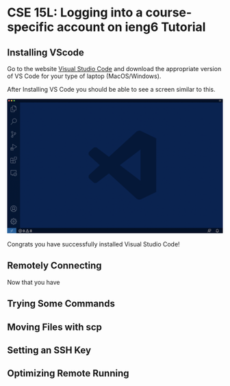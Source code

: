 # CSE 15L: Logging into a course-specific account on ieng6 Tutorial

## Installing VScode

Go to the website [Visual Studio Code](https://code.visualstudio.com/) and download the appropriate version of VS Code for your type of laptop (MacOS/Windows).

After Installing VS Code you should be able to see a screen similar to this.

![Image](VS_Code_ScreenShot_Opening.png)

Congrats you have successfully installed Visual Studio Code!

## Remotely Connecting

Now that you have

## Trying Some Commands

## Moving Files with scp

## Setting an SSH Key

## Optimizing Remote Running

